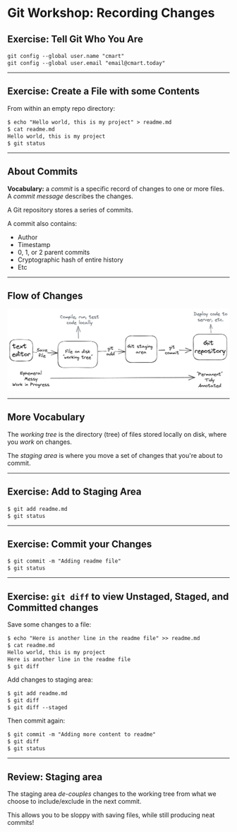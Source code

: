# Git Workshop: Recording Changes

## Exercise: Tell Git Who You Are

```shell
git config --global user.name "cmart"
git config --global user.email "email@cmart.today"
```

---

## Exercise: Create a File with some Contents

From within an empty repo directory:

```shell
$ echo "Hello world, this is my project" > readme.md
$ cat readme.md
Hello world, this is my project
$ git status
```

<!--
Git will show an untracked file

You'll notice we're working with text, not source code. This simplifies the session a bit. Git sees no fundamental difference between source and plain text. It works the same with code.
-->

---

## About Commits

**Vocabulary:** a *commit* is a specific record of changes to one or more files. A *commit message* describes the changes.

A Git repository stores a series of commits.

A commit also contains:
- Author
- Timestamp
- 0, 1, or 2 parent commits
- Cryptographic hash of entire history
- Etc

<!--
How do we get to a commit?
-->

---

## Flow of Changes

![diagram showing flow of changes from text editor to Git repository](media/editor-to-repo.png)

<!--
Recording our changes with Git is a multiple-step process. Save the file, then add changes to staging area, then commit those changes.

Each step to the right is an opportunity to tidy, structure, and annotate your work.

This can be loopy: you can continue editing and saving at any time.
-->

---

## More Vocabulary

The *working tree* is the directory (tree) of files stored locally on disk, where you _work_ on changes.

The *staging area* is where you move a set of changes that you're about to commit.


<!--
When you save a file in your code editor, your changes are in the working tree.
-->

---

## Exercise: Add to Staging Area

```shell
$ git add readme.md
$ git status
```

<!--
Git will show an untracked file
-->

---

## Exercise: Commit your Changes

```shell
$ git commit -m "Adding readme file"
$ git status
```

<!--
You'll see your first commit!
-->

---

## Exercise: `git diff` to view Unstaged, Staged, and Committed changes

Save some changes to a file:

```shell
$ echo "Here is another line in the readme file" >> readme.md
$ cat readme.md
Hello world, this is my project
Here is another line in the readme file
$ git diff
```

Add changes to staging area:

```shell
$ git add readme.md
$ git diff
$ git diff --staged
```

Then commit again:

```shell
$ git commit -m "Adding more content to readme"
$ git diff
$ git status
```

<!--
Remember you can run `git status` at any time for an overview of what's going on.
-->

---

## Review: Staging area

The staging area _de-couples_ changes to the working tree  from what we choose to include/exclude in the next commit.

This allows you to be sloppy with saving files, while still producing neat commits!